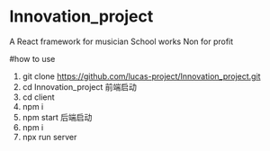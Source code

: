 # Innovation_project
A React framework for musician
School works
Non for profit

#how to use
1. git clone https://github.com/lucas-project/Innovation_project.git
2. cd Innovation_project
前端启动
3. cd client
4. npm i
5. npm start
后端启动
6. npm i
7. npx run server

